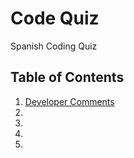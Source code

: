 # Code Quiz

Spanish Coding Quiz

## Table of Contents

1. <a href="#Developer Comments">Developer Comments
1.
1.
1.
1.